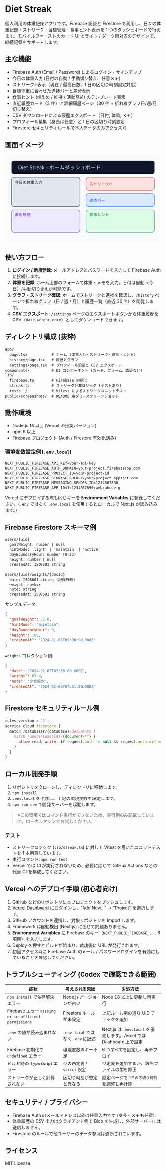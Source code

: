 # Diet Streak

個人利用の体重記録アプリです。Firebase 認証と Firestore を利用し、日々の体重記録・ストリーク・目標管理・食事ヒント表示を 1 つのダッシュボードで行えます。モバイルファーストのカード UI とライト / ダーク両対応のデザインで、継続記録をサポートします。

## 主な機能

- Firebase Auth (Email / Password) によるログイン・サインアップ
- 今日の体重入力 (日付の自動 / 手動切り替え、任意メモ)
- ストリーク🔥表示（現在 / 最高日数、1 日の区切り時刻設定対応）
- 目標体重に合わせた進捗バーと差分表示
- 食事ヒント (控えめ / 維持 / 活動高め) のテンプレート表示
- 直近履歴カード（3 件）と詳細履歴ページ（30 件 + 折れ線グラフ日/週/月切り替え）
- CSV ダウンロードによる履歴エクスポート（日付, 体重, メモ）
- プロフィール編集（身長は任意）と 1 日の区切り時刻設定
- Firestore セキュリティルールで本人データのみアクセス可

## 画面イメージ

![画面構成イメージ](public/screenshots/overview.svg)

## 使い方フロー

1. **ログイン / 新規登録**: メールアドレスとパスワードを入力して Firebase Auth に接続します。
2. **体重を記録**: ホーム上部のフォームで体重・メモを入力。日付は自動（今日）/手動切り替えが可能です。
3. **グラフ・ストリーク確認**: ホームでストリークと進捗を確認し、`/history` ページで折れ線グラフ（日 / 週 / 月）と履歴一覧（直近 30 件）を閲覧します。
4. **CSV エクスポート**: `/settings` ページのエクスポートボタンから体重履歴を CSV（`date,weight,note`）としてダウンロードできます。

## ディレクトリ構成 (抜粋)

```
app/
  page.tsx           # ホーム (体重入力・ストリーク・進捗・ヒント)
  history/page.tsx   # 履歴とグラフ
  settings/page.tsx  # プロフィール設定と CSV エクスポート
components/          # UI コンポーネント (カード、フォーム、認証など)
lib/
  firebase.ts        # Firebase 初期化
  streak.ts          # ストリーク計算ロジック (テストあり)
__tests__/           # Vitest によるストリークユニットテスト
public/screenshots/  # README 用ダミースクリーンショット
```

## 動作環境

- Node.js 18 以上 (Vercel の推奨バージョン)
- npm 9 以上
- Firebase プロジェクト (Auth / Firestore 有効化済み)

### 環境変数設定例 (`.env.local`)

```
NEXT_PUBLIC_FIREBASE_API_KEY=your-api-key
NEXT_PUBLIC_FIREBASE_AUTH_DOMAIN=your-project.firebaseapp.com
NEXT_PUBLIC_FIREBASE_PROJECT_ID=your-project-id
NEXT_PUBLIC_FIREBASE_STORAGE_BUCKET=your-project.appspot.com
NEXT_PUBLIC_FIREBASE_MESSAGING_SENDER_ID=1234567890
NEXT_PUBLIC_FIREBASE_APP_ID=1:1234567890:web:abcdefg
```

Vercel にデプロイする際も同じキーを **Environment Variables** に登録してください。(`.env` ではなく `.env.local` を使用するとローカルで Next.js が読み込みます。)

## Firebase Firestore スキーマ例

```
users/{uid}
  goalWeight: number | null
  hintMode: 'light' | 'maintain' | 'active'
  dayBoundaryHour: number (0-23)
  height: number | null
  createdAt: ISO8601 string

users/{uid}/weights/{docId}
  date: ISO8601 string (記録日時)
  weight: number
  note: string
  createdAt: ISO8601 string
```

サンプルデータ:

```json
{
  "goalWeight": 62.0,
  "hintMode": "maintain",
  "dayBoundaryHour": 0,
  "height": 168,
  "createdAt": "2024-01-01T09:00:00.000Z"
}
```

`weights` コレクション例:

```json
{
  "date": "2024-02-05T07:30:00.000Z",
  "weight": 63.4,
  "note": "夕食軽め",
  "createdAt": "2024-02-05T07:31:00.000Z"
}
```

## Firestore セキュリティルール例

```js
rules_version = '2';
service cloud.firestore {
  match /databases/{database}/documents {
    match /users/{userId}/{document=**} {
      allow read, write: if request.auth != null && request.auth.uid == userId;
    }
  }
}
```

## ローカル開発手順

1. リポジトリをクローンし、ディレクトリに移動します。
2. `npm install`
3. `.env.local` を作成し、上記の環境変数を設定します。
4. `npm run dev` で開発サーバーを起動します。

> ※この環境ではコマンド実行ができないため、実行例のみ記載しています。ローカルマシンでお試しください。

### テスト

- ストリークロジック (`lib/streak.ts`) に対して Vitest を用いたユニットテストを 1 本用意しています。
- 実行コマンド: `npm run test`
- Vercel では CI が実行されないため、必要に応じて GitHub Actions などの代替 CI を構成してください。

## Vercel へのデプロイ手順 (初心者向け)

1. GitHub などのリポジトリに本プロジェクトをプッシュします。
2. [Vercel Dashboard](https://vercel.com/) にログインし、"Add New..." → "Project" を選択します。
3. GitHub アカウントを連携し、対象リポジトリを Import します。
4. Framework は自動検出 (Next.js) に任せて問題ありません。
5. **Environment Variables** に Firebase のキー（`NEXT_PUBLIC_FIREBASE_...` 6 項目）を入力します。
6. Deploy を押すとビルドが始まり、成功後に URL が発行されます。
7. 初回アクセス時に Firebase Auth のメール / パスワードログインを有効にしていることを確認してください。

## トラブルシューティング (Codex で確認できる範囲)

| 症状 | 考えられる原因 | 対処方法 |
| ---- | --------------- | -------- |
| `npm install` で依存解決エラー | Node.js バージョンが古い | Node 18 以上に更新し再実行 |
| Firebase エラー `Missing or insufficient permissions` | Firestore ルールが未設定 | 上記ルール例の通り UID チェックを追加 |
| `.env` の値が読み込まれない | `.env.local` ではなく `.env` に記述 | Next.js は `.env.local` を優先します。Vercel では Dashboard 上で設定 |
| Firebase 初期化で `undefined` エラー | 環境変数のキー不足 | 6 つすべてを設定し、再デプロイ |
| ビルド時の TypeScript エラー | 型の未定義 / `strict` 設定 | 型定義を追加するか、該当ファイルの型を修正 |
| ストリークが正しく計算されない | 区切り時刻が想定と異なる | 設定ページで `1日の区切り時刻` を調整し再計算 |

## セキュリティ / プライバシー

- Firebase Auth のメールアドレス以外は任意入力です (身長・メモも任意)。
- 体重履歴の CSV 出力はクライアント側で Blob を生成し、外部サーバーには送信しません。
- Firestore のルールで他ユーザーのデータ参照は遮断されています。

## ライセンス

MIT License
